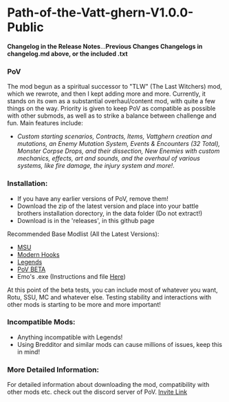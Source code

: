 # Path-of-the-Vatt-ghern-V1.0.0-Public
**Changelog in the Release Notes**...**Previous Changes Changelogs in changelog.md above, or the included .txt**

### PoV

The mod begun as a spiritual successor to "TLW" (The Last Witchers) mod, which we rewrote, and then I kept adding more and more. Currently, it stands on its own as a substantial overhaul/content mod, with quite a few things on the way. Priority is given to keep PoV as compatible as possible with other submods, as well as to strike a balance between challenge and fun.  Main features include: 

* *Custom starting scenarios, Contracts, Items, Vattghern creation and mutations, an Enemy Mutation System, Events & Encounters (32 Total), Monster Corpse Drops, and their dissection, New Enemies with custom mechanics, effects, art and sounds, and the overhaul of various systems, like fire damage, the injury system and more!*. 

### Installation:

* If you have any earlier versions of PoV, remove them!
* Download the zip of the latest version and place into your battle brothers installation dorectory, in the data folder (Do not extract!) 
* Download is in the 'releases', in this github page

Recommended Base Modlist (All the Latest Versions):
* [MSU](https://github.com/MSUTeam/MSU) 
* [Modern Hooks](https://www.nexusmods.com/battlebrothers/mods/685) 
* [Legends](https://discord.com/channels/547043336465154049/547427442818809881) 
* [PoV BETA](https://github.com/TheBlueTemplar/PoV_Closed_Beta/releases)
* Emo's .exe (Instructions and file [Here](https://discord.com/channels/1332985519256113183/1333009819719958559/1403330906336399520))

At this point of the beta tests, you can include most of whatever you want, Rotu, SSU, MC and whatever else. Testing stability and interactions with other mods is starting to be more and more important!

### Incompatible Mods:
* Anything incompatible with Legends!
* Using Bredditor and similar mods can cause millions of issues, keep this in mind!

### More Detailed Information:
For detailed information about downloading the mod, compatibility with other mods etc. check out the discord server of PoV. [Invite Link](https://discord.gg/zhHTjM5bBB)
